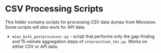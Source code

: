 # CSV Processing Scripts

This folder contains scripts for processing CSV data dumps from Miovision. Some
scripts will also work for API data.

- `miov_bulk_postprocessor.py` - script that performs only the gap-finding and
  15-minute aggregation steps of `intersection_tmc.py`. Works on either CSV or
  API data.
